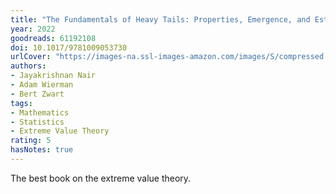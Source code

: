 ```yaml
---
title: "The Fundamentals of Heavy Tails: Properties, Emergence, and Estimation"
year: 2022
goodreads: 61192108
doi: 10.1017/9781009053730
urlCover: "https://images-na.ssl-images-amazon.com/images/S/compressed.photo.goodreads.com/books/1677852733i/61192108.jpg"
authors:
- Jayakrishnan Nair
- Adam Wierman
- Bert Zwart
tags:
- Mathematics
- Statistics
- Extreme Value Theory
rating: 5
hasNotes: true
---
```


The best book on the extreme value theory.
